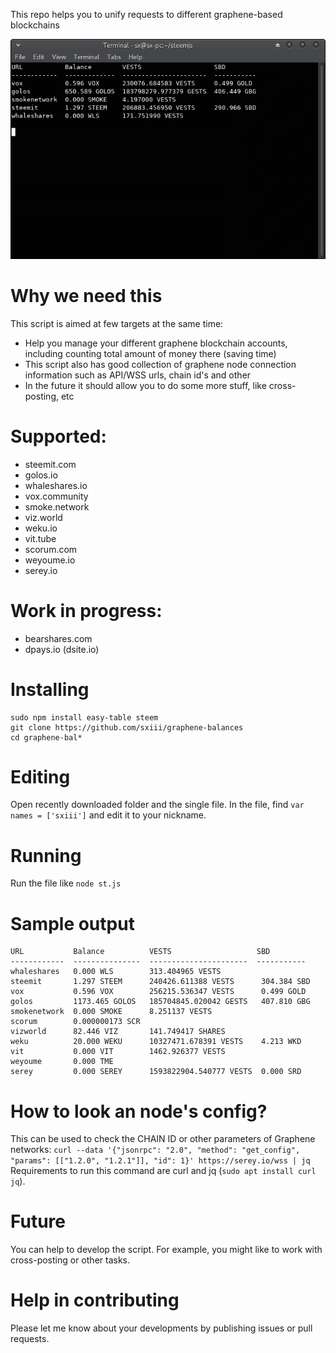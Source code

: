 This repo helps you to unify requests to different graphene-based blockchains

![img](https://raw.githubusercontent.com/sxiii/graphene-balances/master/Screenshot_2018-10-05_00-18-21.png)

# Why we need this
This script is aimed at few targets at the same time:
* Help you manage your different graphene blockchain accounts, including counting total amount of money there (saving time)
* This script also has good collection of graphene node connection information such as API/WSS urls, chain id's and other
* In the future it should allow you to do some more stuff, like cross-posting, etc

# Supported:
* steemit.com
* golos.io
* whaleshares.io
* vox.community
* smoke.network
* viz.world
* weku.io
* vit.tube
* scorum.com
* weyoume.io
* serey.io

# Work in progress:
* bearshares.com
* dpays.io (dsite.io)

# Installing
```
sudo npm install easy-table steem
git clone https://github.com/sxiii/graphene-balances
cd graphene-bal*
```

# Editing
Open recently downloaded folder and the single file. In the file, find `var names = ['sxiii']` and edit it to your nickname.

# Running
Run the file like `node st.js`

# Sample output
```
URL           Balance          VESTS                   SBD        
------------  ---------------  ----------------------  -----------
whaleshares   0.000 WLS        313.404965 VESTS                    
steemit       1.297 STEEM      240426.611388 VESTS      304.384 SBD
vox           0.596 VOX        256215.536347 VESTS      0.499 GOLD 
golos         1173.465 GOLOS   185704845.020042 GESTS   407.810 GBG
smokenetwork  0.000 SMOKE      8.251137 VESTS                      
scorum        0.000000173 SCR                                      
vizworld      82.446 VIZ       141.749417 SHARES                   
weku          20.000 WEKU      10327471.678391 VESTS    4.213 WKD  
vit           0.000 VIT        1462.926377 VESTS                   
weyoume       0.000 TME                                            
serey         0.000 SEREY      1593822904.540777 VESTS  0.000 SRD  
```

# How to look an node's config?
This can be used to check the CHAIN ID or other parameters of Graphene networks:
`curl --data '{"jsonrpc": "2.0", "method": "get_config", "params": [["1.2.0", "1.2.1"]], "id": 1}' https://serey.io/wss | jq`
Requirements to run this command are curl and jq (`sudo apt install curl jq`).

# Future
You can help to develop the script. For example, you might like to work with cross-posting or other tasks. 

# Help in contributing
Please let me know about your developments by publishing issues or pull requests.
